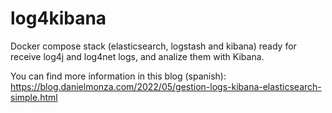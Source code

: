 # log4kibana
Docker compose stack (elasticsearch, logstash and kibana) ready for receive log4j and log4net logs, and analize them with Kibana.

You can find more information in this blog (spanish):
https://blog.danielmonza.com/2022/05/gestion-logs-kibana-elasticsearch-simple.html
